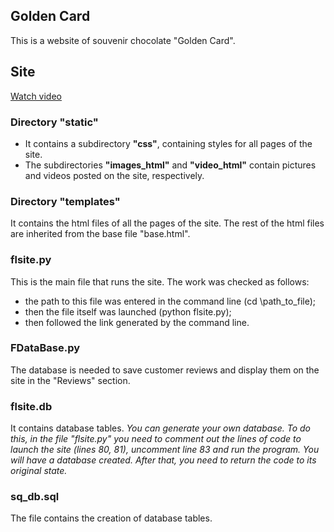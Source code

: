 ## Golden Card
This is a website of souvenir chocolate "Golden Card".

## Site
[Watch video](https://disk.yandex.com.am/i/3d_UmHWEA-TIwQ)

### Directory "static" 
- It contains a subdirectory **"css"**, containing styles for all pages of the site.
- The subdirectories **"images_html"** and **"video_html"** contain pictures and videos posted on the site, respectively.

### Directory "templates"
It contains the html files of all the pages of the site. 
The rest of the html files are inherited from the base file "base.html".

### flsite.py
This is the main file that runs the site. The work was checked as follows:
- the path to this file was entered in the command line (cd \path_to_file);
- then the file itself was launched (python flsite.py);
- then followed the link generated by the command line.

### FDataBase.py
The database is needed to save customer reviews and display them on the site in the "Reviews" section.

### flsite.db
It contains database tables. 
*You can generate your own database. To do this, in the file "flsite.py" you need to comment out the lines of code to launch the site (lines 80, 81), uncomment line 83 and run the program. You will have a database created. After that, you need to return the code to its original state.*

### sq_db.sql
The file contains the creation of database tables.



